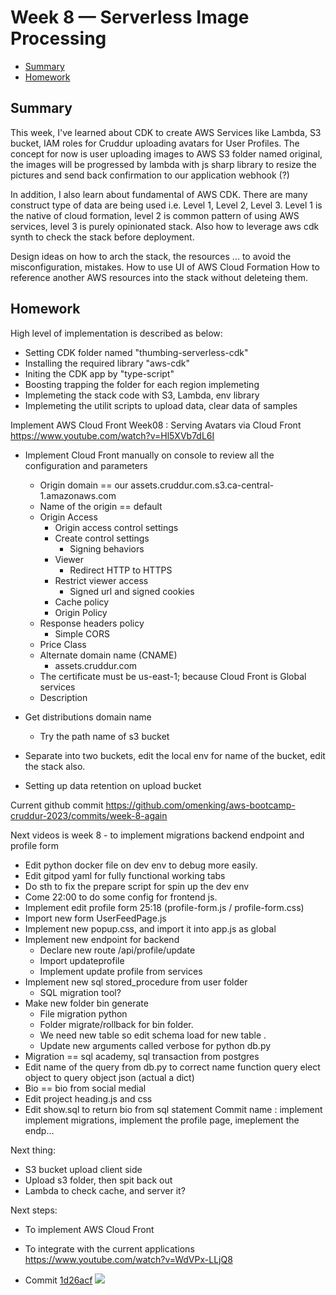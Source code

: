 # Week 8 — Serverless Image Processing


- [Summary](#summary)
- [Homework](#homework)

## Summary
This week, I've learned about CDK to create AWS Services like Lambda, S3 bucket, IAM roles for Cruddur uploading avatars for User Profiles. The concept for now is user uploading images to AWS S3 folder named original, the images will be progressed by lambda with js sharp library to resize the pictures and send back confirmation to our application webhook (?)

In addition, I also learn about fundamental of AWS CDK. There are many construct type of data are being used i.e. Level 1, Level 2, Level 3. Level 1 is the native of cloud formation, level 2 is common pattern of using AWS services, level 3 is purely opinionated stack. Also how to leverage aws cdk synth to check the stack before deployment.

Design ideas on how to arch the stack, the resources ... to avoid the misconfiguration, mistakes.
How to use UI of AWS Cloud Formation
How to reference another AWS resources into the stack without deleteing them.

## Homework

High level of implementation is described as below:
- Setting CDK folder named "thumbing-serverless-cdk"
- Installing the required library "aws-cdk"
- Initing the CDK app by "type-script"
- Boosting trapping the folder for each region implemeting
- Implemeting the stack code with S3, Lambda, env library
- Implemeting the utilit scripts to upload data, clear data of samples

Implement AWS Cloud Front
Week08 : Serving Avatars via Cloud Front https://www.youtube.com/watch?v=Hl5XVb7dL6I

- Implement Cloud Front manually on console to review all the configuration and parameters
    - Origin domain == our assets.cruddur.com.s3.ca-central-1.amazonaws.com
    - Name of the origin == default
    - Origin Access
        - Origin access control settings
        - Create control settings
            - Signing behaviors
        - Viewer
            - Redirect HTTP to HTTPS
        - Restrict viewer access
            - Signed url and signed cookies
        - Cache policy
        - Origin Policy
    - Response headers policy
        - Simple CORS
    - Price Class
    - Alternate domain name (CNAME)
        - assets.cruddur.com
    - The certificate must be us-east-1; because Cloud Front is Global services
    - Description
- Get distributions domain name
    - Try the path name of s3 bucket

- Separate into two buckets, edit the local env for name of the bucket, edit the stack also.

- Setting up data retention on upload bucket

Current github commit https://github.com/omenking/aws-bootcamp-cruddur-2023/commits/week-8-again
 

Next videos is week 8 - to implement migrations backend endpoint and profile form

- Edit python docker file on dev env to debug more easily.
- Edit gitpod yaml for fully functional working tabs
- Do sth to fix the prepare script for spin up the dev env
- Come 22:00 to do some config for frontend js.
- Implement edit profile form 25:18 (profile-form.js / profile-form.css)
- Import new form UserFeedPage.js
- Implement new popup.css, and import it into app.js as global
- Implement new endpoint for backend
    - Declare new route /api/profile/update
    - Import updateprofile
    - Implement update profile from services
- Implement new sql stored_procedure from user folder
    - SQL migration tool?
- Make new folder bin generate
    - File migration python
    - Folder migrate/rollback for bin folder.
    - We need new table so edit schema load for new table .
    - Update new arguments called verbose for python db.py
- Migration == sql academy, sql transaction from postgres
- Edit name of the query from db.py to correct name function query elect object  to query object json (actual a dict)
- Bio == bio from social medial 
- Edit project heading.js and css
- Edit show.sql to return bio from sql statement
Commit name : implement  implement migrations, implement the profile page, imeplement the endp…


Next thing:
- S3 bucket upload client side
- Upload s3 folder, then spit back out
- Lambda to check cache, and server it?



Next steps:
- To implement AWS Cloud Front

- To integrate with the current applications
https://www.youtube.com/watch?v=WdVPx-LLjQ8






- Commit [1d26acf](https://github.com/lhviet204/aws-bootcamp-cruddur-2023/commit/1d26acf5fef57905e8c1aa231279abbe89ad3284)
![](./assets/week2/)
